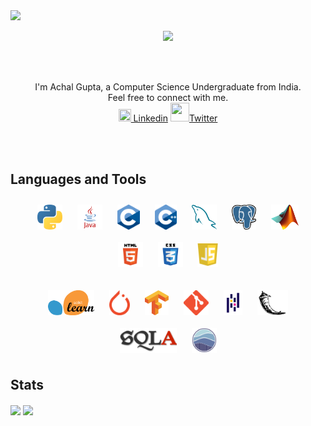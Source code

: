 <img src="https://github.com/hailASG/hailASG/blob/main/Images/Behold.png">
<p align="center">
  <img src="https://github.com/hailASG/hailASG/blob/main/Images/hello-there-general-kenobi.gif" />
</p>
<br clear="right"/>
<br>
<p align="center">
    I'm Achal Gupta, a Computer Science Undergraduate from India.
    <br> 
    Feel free to connect with me.
    <br>
    <img src="https://github.com/hailASG/hailASG/blob/main/Images/Linkedin.png" height="20px" width="20px"><a href="https://www.linkedin.com/in/achal-gupta-648ba7200/"> Linkedin</a>
    <img src="https://github.com/hailASG/hailASG/blob/main/Images/twitter.png" height="30px" width="30px"><a href="https://twitter.com/gupta_achal02/">Twitter</a><br>
</p>
<br>
<br>
 
## Languages and Tools
<p align="center">
    <img src="/Images/Python.png" alt="Python" height="40" style="vertical-align:top; margin:10px">
    <img src="/Images/Java.png" alt="Java" height="40" style="vertical-align:top; margin:10px">
    <img src="/Images/C.png" alt="C" height="40" style="vertical-align:top; margin:10px">
    <img src="/Images/C++.png" alt="C++" height="40" style="vertical-align:top; margin:10px">
    <img src="/Images/MySQL.png" alt="MySQL" height="40" style="vertical-align:top; margin:10px">
    <img src="/Images/postgresql.png" alt="PostgreSQL" height="40" style="vertical-align:top; margin:10px">
    <img src="/Images/matlab.png" alt="MATLAB" height="40" style="vertical-align:top; margin:10px">
    <br>
    <img src="/Images/html.png" alt="Html" height="40" style="vertical-align:top; margin:10px">
    <img src="/Images/css.png" alt="CSS" height="40" style="vertical-align:top; margin:10px">
    <img src="/Images/js.png" alt="JavaScript" height="40" style="vertical-align:top; margin:10px">
    <br><br>
    <img src="/Images/scikit.png" alt="Sk-Learn" height="40" style="vertical-align:top; margin:10px">
    <img src="/Images/pytorch.png" alt="PyTorch" height="40" style="vertical-align:top; margin:10px">
    <img src="/Images/tensorflow.png" alt="TensorFlow" height="40" style="vertical-align:top; margin:10px">
    <img src="/Images/git.png" alt="Git" height="40" style="vertical-align:top; margin:10px">
    <img src="/Images/pandas.png" alt="Pandas" height="40" style="vertical-align:top; margin:10px">
    <img src="/Images/flask.png" alt="Flask" height="40" style="vertical-align:top; margin:10px">
    <br>
    <img src="/Images/sqla.png" alt="SQLA" height="40" style="vertical-align:top; margin:10px">
    <img src="/Images/Seaborn.png" alt="Seaborn" height="40" style="vertical-align:top; margin:10px">
</p>

## Stats
<a>
  <img align="center" src="https://github-readme-stats.vercel.app/api?username=hailASG&show_icons=true&theme=tokyonight" />
</a>
<a>
  <img align="center" src="https://github-readme-stats.vercel.app/api/top-langs/?username=hailASG&theme=tokyonight" />
</a>
